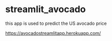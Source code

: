 # streamlit_avocado
this app is used to predict the US avocado price

https://avocadostreamlitapp.herokuapp.com/

